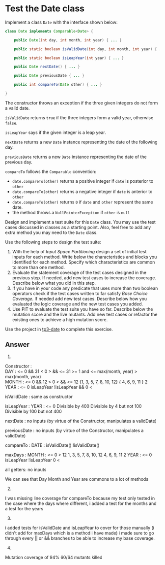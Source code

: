 # Test the Date class

Implement a class `Date` with the interface shown below:

```java
class Date implements Comparable<Date> {

    public Date(int day, int month, int year) { ... }

    public static boolean isValidDate(int day, int month, int year) { ... }

    public static boolean isLeapYear(int year) { ... }

    public Date nextDate() { ... }

    public Date previousDate { ... }

    public int compareTo(Date other) { ... }

}
```

The constructor throws an exception if the three given integers do not form a valid date.

`isValidDate` returns `true` if the three integers form a valid year, otherwise `false`.

`isLeapYear` says if the given integer is a leap year.

`nextDate` returns a new `Date` instance representing the date of the following day.

`previousDate` returns a new `Date` instance representing the date of the previous day.

`compareTo` follows the `Comparable` convention:

* `date.compareTo(other)` returns a positive integer if `date` is posterior to `other`
* `date.compareTo(other)` returns a negative integer if `date` is anterior to `other`
* `date.compareTo(other)` returns `0` if `date` and `other` represent the same date.
* the method throws a `NullPointerException` if `other` is `null` 

Design and implement a test suite for this `Date` class.
You may use the test cases discussed in classes as a starting point. 
Also, feel free to add any extra method you may need to the `Date` class.


Use the following steps to design the test suite:

1. With the help of *Input Space Partitioning* design a set of initial test inputs for each method. Write below the characteristics and blocks you identified for each method. Specify which characteristics are common to more than one method.
2. Evaluate the statement coverage of the test cases designed in the previous step. If needed, add new test cases to increase the coverage. Describe below what you did in this step.
3. If you have in your code any predicate that uses more than two boolean operators check if the test cases written to far satisfy *Base Choice Coverage*. If needed add new test cases. Describe below how you evaluated the logic coverage and the new test cases you added.
4. Use PIT to evaluate the test suite you have so far. Describe below the mutation score and the live mutants. Add new test cases or refactor the existing ones to achieve a high mutation score.

Use the project in [tp3-date](../code/tp3-date) to complete this exercise.

## Answer

1.

Constructor :  		
DAY   :       <= 0 && 31 <     0 > && <= 31  	>= 1 and <= max(month, year)		> max(month, year)	
MONTH :	      <= 0 && 12 <     0 > && <= 12	{1, 3, 5, 7, 8, 10, 12}			{ 4, 6, 9, 11 }		2
YEAR  :       <= 0		isLeapYear	 !isLeapYear && 0 <	

isValidDate :
same as constructor

isLeapYear :
YEAR  :       <= 0 		Divisible by 400    Divisible by 4 but not 100   Divisible by 100 but not 400

nextDate :
no inputs (by virtue of the Constructor, manipulates a validDate)

previousDate :
no inputs (by virtue of the Constructor, manipulates a validDate)

compareTo :
DATE : isValidDate()   !isValidDate()

maxDays :
MONTH :         <= 0           > 12           1, 3, 5, 7, 8, 10, 12    4, 6, 9, 11        2
YEAR  :         <= 0           isLeapYear     !isLeapYear            0 < 

all getters:
no inputs

We can see that Day Month and Year are commons to a lot of methods

2.
I was missing line coverage for compareTo because my test only tested in the case where the days where different, i added a test for the months and a test for the years

3.
i added tests for isValidDate and isLeapYear to cover for those manually (i didn't add for maxDays which is a method i have made)
i made sure to go through every || or && branches to be able to increase my base coverage.

4. 
Mutation coverage of 94%
60/64 mutants killed








					




